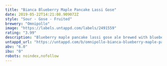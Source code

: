 ```yaml
---
title: "Bianca Blueberry Maple Pancake Lassi Gose"
date: 2019-05-22T14:21:08.909072Z
style: "Sour - Gose - Fruited"
brewery: "Omnipollo"
image: "https://labels.untappd.com/labels/2491559"
rating: "3.99"
description: "Blueberry maple pancake lassi gose ale brewed with blueberries, lactose sugar & maple syrup"
untappd_url: "https://untappd.com/b/omnipollo-bianca-blueberry-maple-pancake-lassi-gose/2491559"
abv: "6.0"
ibu: "0"
robots: noindex,nofollow
---
```

